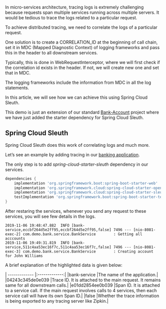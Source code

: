 In micro-services architecture, tracing logs is extremely challenging because requests span multiple services running across multiple servers. It would be tedious to trace the logs related to a particular request.

To achieve distributed tracing, we need to correlate the logs of a particular request.

One solution is to create a CORRELATION_ID at the beginning of call chain, set it in MDC (Mapped Diagnostic Context) of logging frameworks and pass this in the header to all downstream services.

Typically, this is done in WebRequestInterceptor, where we will first check if the correlation id exists in the header. If not, we will create new one and set that in MDC.

The logging frameworks include the information from MDC in all the log statements.

In this article, we will see how we can achieve this using Spring Cloud Sleuth.

This demo is just an extension of our standard [Bank-Account](https://github.com/nileshwaani/tutorials/tree/master/Feign) project where we have just added the starter dependency for Spring Cloud Sleuth.

## Spring Cloud Sleuth

Spring Cloud Sleuth does this work of correlating logs and much more.

Let’s see an example by adding tracing in our [banking application](https://github.com/nileshwaani/tutorials/tree/master/Feign).

The only step is to add _spring-cloud-starter-sleuth_ dependency in our services.

```gradle
dependencies {
    implementation 'org.springframework.boot:spring-boot-starter-web'
    implementation 'org.springframework.cloud:spring-cloud-starter-openfeign'
    implementation 'org.springframework.cloud:spring-cloud-starter-sleuth'
    testImplementation 'org.springframework.boot:spring-boot-starter-test'
}
```

After restaring the services, whenever you send any request to these services, you will see few details in the logs.

```
2019-11-06 19:48:47.882  INFO [bank-service,eccbf264d5e2ff95,eccbf264d5e2ff95,false] 7496 --- [nio-8081-exec-2] com.demo.bank.service.BankService        : Getting all acccounts
2019-11-06 19:49:31.819  INFO [bank-service,511c4aa53ec16f7c,511c4aa53ec16f7c,false] 7496 --- [nio-8081-exec-3] com.demo.bank.service.BankService        : Creating account for John Williams
```

A brief explanation of the highlighted data is given below:

| ------------- |:-------------:|
|bank-service      |The name of the application.|
|04243c345de0e039  |Trace ID. It is attached to the main request. It remains same for all downstream calls.|
|e01dd2854ee0b039  |Span ID. It is attached to a service call. If the main request involves calls to 4 services, then each service call will have its own Span ID.|
|false             |Whether the trace information is being exported to any tracing server like Zipkin.|